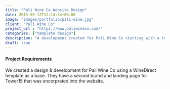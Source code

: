```yaml
---
title: "Pali Wine Co Website Design"
date: 2015-05-12T12:14:34+06:00
image: "images/portfolio/pali-wine.jpg"
client: "Pali Wine Co"
project_url : "https://www.paliwineco.com/"
categories: ["template design"]
description: "A development created for Pali Wine Co starting with a template."
draft: true
---
```


#### Project Requirements

We created a design & development for Pali Wine Co using a WineDirect template as a base. They have a second brand and landing page for Tower15 that was encorprated into the website.
